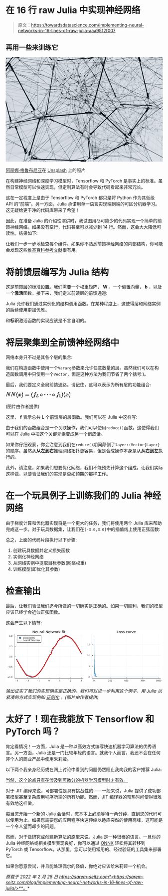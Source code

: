 # 在 16 行 raw Julia 中实现神经网络

> 原文：<https://towardsdatascience.com/implementing-neural-networks-in-16-lines-of-raw-julia-aaa9512f007>

## 再用一些来训练它

![](img/d3a0d553eda348da69287aa270b2fa06.png)

[阿丽娜·格鲁布尼亚](https://unsplash.com/@alinnnaaaa?utm_source=unsplash&utm_medium=referral&utm_content=creditCopyText)在 [Unsplash](https://unsplash.com/s/photos/neural-network?utm_source=unsplash&utm_medium=referral&utm_content=creditCopyText) 上的照片

在构建神经网络和深度学习模型时，Tensorflow 和 PyTorch 是事实上的标准。虽然日常模型可以快速实现，但定制算法有时会导致代码看起来非常冗长。

这在一定程度上是由于 Tensorflow 和 PyTorch 都只是将 Python 作为其低级 API 的“前端”。另一方面，Julia 承诺用单一语言实现端到端的可区分机器学习。这无疑给更干净的代码库带来了希望！

因此，在准备 Julia 的介绍性演讲时，我试图用尽可能少的代码实现一个简单的前馈神经网络。如果没有空行，代码甚至可以减少到 14 行。然而，这会大大降低可读性。结果如下:

让我们一步一步地检查每个组件。如果你不熟悉前馈神经网络的内部结构，你可能会发现这些[维基百科参考文献](https://en.wikipedia.org/wiki/Feedforward_neural_network#References)很有用。

# 将前馈层编写为 Julia 结构

这是前馈层的标准设置。我们需要一个权重矩阵， **W** ，一个偏置向量， **b** ，以及一个**激活**函数。接下来，我们定义前馈层的前馈通道:

Julia 允许我们通过实例化的结构调用函数。在某种程度上，这使得层和网络实例的后续使用更加优雅。

和**标识**激活函数的实现应该是不言自明的。

# 将层聚集到全前馈神经网络中

网络本身只不过是其各个层的集合:

我们在构造函数中使用一个`Vararg`参数来允许任意数量的层。虽然我们可以在构造函数调用中只使用一个`Vector`，但是这种方法为我们节省了两个括号:)。

最后，我们要定义全局前馈通路。请记住，这可以表示为所有层的功能组合:

![](img/fc8e4e7320a6d4db64807a77eaa56005.png)

(图片由作者提供)

这里， **f** 表示总共 **L** 个前馈层的层函数。我们可以在 Julia 中这样写:

由于我们的函数组合是一个关联操作，我们可以使用`reduce()`函数。这使得我们可以在 Julia 中把这个关键元素变成另一个俏皮话。

如果你仔细观察，你会注意到我们在`reduce()`期间颠倒了`layer::Vector{Layer}`的顺序。虽然从**从左到右**推理网络拓扑更容易，但是合成操作本身是从**从右到左**执行的。

此外，请注意，如果我们想要优化网络，我们不能预先计算这个组成。让我们实际这样做，以便验证我们的实现是否如预期的那样工作。

# 在一个玩具例子上训练我们的 Julia 神经网络

由于梯度计算和优化器实现将是一个更大的任务，我们将使用两个 Julia 库来帮助完成这一步。对于玩具数据集，让我们在`[-3.0,3.0]`中的插值线上使用正弦函数:

总之，上面的代码片段执行以下步骤:

1.  创建玩具数据并定义损失函数
2.  实例化神经网络
3.  从网络实例中提取目标参数(网络权重)
4.  训练模型(即优化其参数)

# 检查输出

最后，让我们验证我们迄今所做的一切确实是正确的。如果一切顺利，我们的模型应该已经学会近似正弦函数。

这会产生以下情节:

![](img/5bac7562847dd0581e9c1c297134ba78.png)

*输出证实了我们的实现确实是正确的。我们可以进一步利用这个例子，用 Julia 以紧凑的方式实现例如* [*正则化*](/regularization-an-important-concept-in-machine-learning-5891628907ea) *。(图片由作者提供)*

# 太好了！现在我能放下 Tensorflow 和 PyTorch 吗？

肯定看情况！一方面，Julia 是一种以高效方式编写快速机器学习算法的优秀语言。另一方面，Julia 还是一门比较年轻的语言。就我个人而言，我还不会在任何非个人的商业产品中使用朱莉娅。

以下两个我亲身经历或在网上讨论中看到的问题仍然阻止我向我的客户推荐 Julia:

[当然，这个论点只有在涉及到可微分的机器学习模型时才有效。](https://github.com/FluxML/Zygote.jl/issues/796)

对于 JIT 编译来说，可部署性是具有挑战性的——一般来说，Julia 提供了成功部署模型甚至复杂应用程序所需的所有功能。然而，JIT 编译器的预热时间使得很难有效地这样做。

每当您开始一个新的 Julia 会话时，您基本上必须等待一两分钟，直到您的代码可以使用为止。如果您需要您的应用程序快速伸缩以适应突然的使用高峰，这可能是一个令人望而却步的问题。

然而，对于做研究或创建新算法的原型来说，Julia 是一种很棒的语言。一旦你的 Julia 神经网络或相关模型表现良好，你可以通过 [ONNX](https://github.com/FluxML/ONNX.jl) 轻松将其转移到 PyTorch 或 Tensorflow。从那里，您可以使用常用的、经过验证的工具集来部署它。

如果你愿意尝试，并且能处理偶尔的怪癖，你绝对应该给朱莉娅一个机会。

*原载于 2022 年 2 月 28 日 https://sarem-seitz.com*<https://sarem-seitz.com/blog/implementing-neural-networks-in-16-lines-of-raw-julia/>**。**